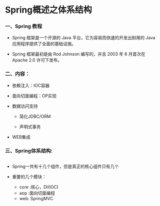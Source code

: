 #  Spring概述之体系结构

### 一、Spring 教程

* Spring 框架是一个开源的 Java 平台，它为容易而快速的开发出耐用的 Java 应用程序提供了全面的基础设施。

* Spring 框架最初是由 Rod Johnson 编写的，并且 2003 年 6 月首次在 Apache 2.0 许可下发布。

### 二、内容：
   
   * 依赖注入：IOC容器
   
   * 面向切面编程：OP实现
   
   * 数据访问支持
       
       * 简化JDBC/ORM
       
       * 声明式事务
   
   * WEB集成

### 三、Spring体系结构:

<div align="center"><img src=""></div>

* Spring一共有十几个组件，但是真正的核心组件只有几个

* 重要的几个模块：

    * core :核心，DI(IOC)
    * aop :面向切面编程
    * web: SpringMVC
